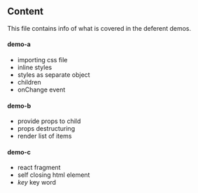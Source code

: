 ## Content

This file contains info of what is covered in the deferent demos.

#### demo-a

- importing css file
- inline styles
- styles as separate object
- children
- onChange event

#### demo-b

- provide props to child
- props destructuring
- render list of items

#### demo-c

- react fragment
- self closing html element
- _key_ key word
